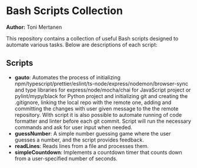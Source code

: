 # Bash Scripts Collection

**Author:** Toni Mertanen

This repository contains a collection of useful Bash scripts designed to automate various tasks. Below are descriptions of each script:

## Scripts

- **gauto**: Automates the process of initializing npm/typescript/prettier/eslint/ts-node/express/nodemon/browser-sync and type libraries for express/node/mocha/chai for JavaScript project or pylint/mypy/black for Python project and initializing git and creating the .gitignore, linking the 
local repo with the remote one, adding and committing the changes with user given message to the the remote repository. With script it is also possible to automate running of code formatter and linter before each git commit. Script will run the necessary commands and ask for user input when needed.
- **guessNumber**: A simple number guessing game where the user guesses a number, and the script provides feedback.
- **readLines**: Reads lines from a file and processes them.
- **simpleCountdown**: Implements a countdown timer that counts down from a user-specified number of seconds.
